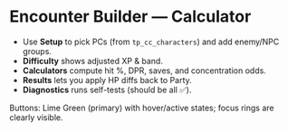# Encounter Builder — Calculator
- Use **Setup** to pick PCs (from `tp_cc_characters`) and add enemy/NPC groups.
- **Difficulty** shows adjusted XP & band.
- **Calculators** compute hit %, DPR, saves, and concentration odds.
- **Results** lets you apply HP diffs back to Party.
- **Diagnostics** runs self-tests (should be all ✅).

Buttons: Lime Green (primary) with hover/active states; focus rings are clearly visible.
